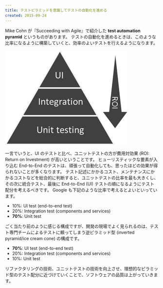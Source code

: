 ```yaml
---
title: テストピラミッドを意識してテストの自動化を進める
created: 2015-09-24
---
```


Mike Cohn が『Succeeding with Agile』で紹介した **test automation pyramid** というものがあります。
テストの自動化を進めるときは、このような比率になるように構築していくと、効率のよいテストを行えるようになります。

![test-pyramid](test-pyramid.png)

一言でいうと、UI のテストと比べ、ユニットテストの方が費用対効果 (ROI: Return on Investment) が高いということです。
ヒューリスティックな要素が入り込む End-to-End のテストは、頑張って自動化しても、思ったほどの効果が得られないことが多くなります。
テスト記述にかかるコスト、メンテナンスにかかるコストなどを総合的に判断すると、ユニットテストの比率を最も大きくし、その次に統合テスト、最後に End-to-End (UI) テストの順になるようにテスト配分を考えるべきです。
Google も下記のような比率で考えるとよいといっています。

* 10%: UI test (end-to-end test)
* 20%: Integration test (components and services)
* **70%**: Unit test

ごく当たり前のように感じる構成ですが、開発の現場でよく見られるのは、テスト専門チームによるテストに頼ってしまう逆ピラミッド型 (inverted pyramid/ice cream cone) の構成です。

* **70%**: UI test (end-to-end test)
* 20%: Integration test (components and services)
* 10%: Unit test

リファクタリングの技術、ユニットテストの技術を向上させ、理想的なピラミッド型のテスト配分に近づけていくことで、ソフトウェアの品質は上がっていきます。

